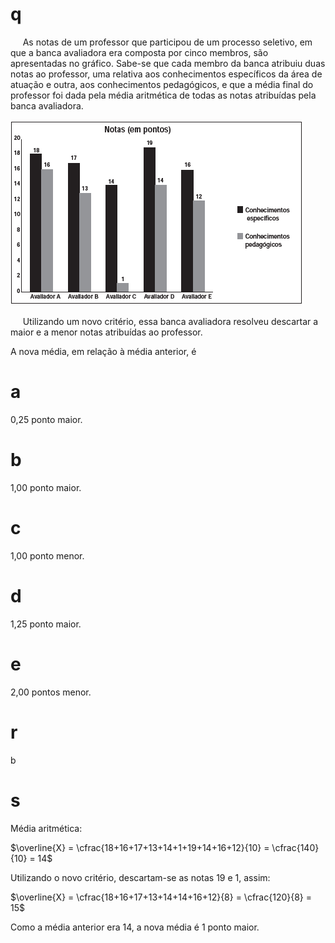 # q
     As notas de um professor que participou de um processo seletivo, em que a banca avaliadora era composta por cinco membros, são apresentadas no gráfico. Sabe-se que cada membro da banca atribuiu duas notas ao professor, uma relativa aos conhecimentos específicos da área de atuação e outra, aos conhecimentos pedagógicos, e que a média final do professor foi dada pela média aritmética de todas as notas atribuídas pela banca avaliadora.

![](2a4f48f1-413b-7ba6-895f-fe17188ee69c.png)

     Utilizando um novo critério, essa banca avaliadora resolveu descartar a maior e a menor notas atribuídas ao professor.

A nova média, em relação à média anterior, é

# a
0,25 ponto maior.

# b
1,00 ponto maior.

# c
1,00 ponto menor.

# d
1,25 ponto maior.

# e
2,00 pontos menor.

# r
b

# s
Média aritmética:

$\overline{X} = \cfrac{18+16+17+13+14+1+19+14+16+12}{10} = \cfrac{140}{10} = 14$

Utilizando o novo critério, descartam-se as notas 19 e 1, assim:

$\overline{X} = \cfrac{18+16+17+13+14+14+16+12}{8} = \cfrac{120}{8} = 15$

Como a média anterior era 14, a nova média é 1 ponto maior.
